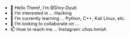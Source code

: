 - 👋 Hello There!, I’m @Divy-Dyuti
- 👀 I’m interested in ... Hacking
- 🌱 I’m currently learning ... Python, C++, Kali Linux, etc.
- 💞️ I’m looking to collaborate on ...
- 📫 How to reach me ... Instagram: _chas.hmish_

<!---
Divy-Dyuti/Divy-Dyuti is a ✨ special ✨ repository because its `README.md` (this file) appears on your GitHub profile.
You can click the Preview link to take a look at your changes.
--->
